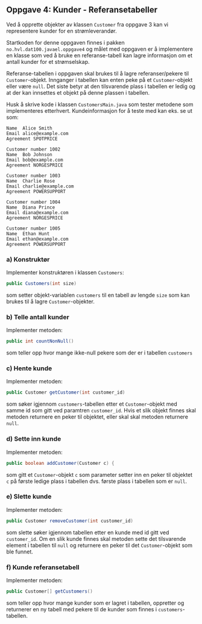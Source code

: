 ## Oppgave 4: Kunder - Referansetabeller

Ved å opprette objekter av klassen `Customer` fra oppgave 3 kan vi representere kunder for en strømleverandør.

Startkoden for denne oppgaven finnes i pakken `no.hvl.dat100.javael.oppgave4` og målet med oppgaven er å implementere en klasse som ved å bruke en referanse-tabell kan lagre informasjon om et antall kunder for et strømselskap.

Referanse-tabellen i oppgaven skal brukes til å lagre referanser/pekere til `Customer`-objekt. Innganger i tabellen kan enten peke på et `Customer`-objekt eller være `null`. Det siste betyr at den tilsvarende plass i tabellen er ledig og at der kan innsettes et objekt på denne plassen i tabellen.

Husk å skrive kode i klassen `CustomersMain.java` som tester metodene som implementeres etterhvert. Kundeinformasjon for å teste med kan eks. se ut som:

```
Name  Alice Smith
Email alice@example.com
Agreement SPOTPRICE

Customer number 1002
Name  Bob Johnson
Email bob@example.com
Agreement NORGESPRICE

Customer number 1003
Name  Charlie Rose
Email charlie@example.com
Agreement POWERSUPPORT

Customer number 1004
Name  Diana Prince
Email diana@example.com
Agreement NORGESPRICE

Customer number 1005
Name  Ethan Hunt
Email ethan@example.com
Agreement POWERSUPPORT
```

### a) Konstruktør

Implementer konstruktøren i klassen `Customers`:

```java
public Customers(int size) 
```

som setter objekt-variablen `customers` til en tabell av lengde `size` som kan brukes til å lagre `Customer`-objekter.

### b) Telle antall kunder

Implementer metoden:

```java
public int countNonNull()
```

som teller opp hvor mange ikke-null pekere som der er i tabellen `customers`

### c) Hente kunde

Implementer metoden:

```java
public Customer getCustomer(int customer_id)
```

som søker igjennom `customers`-tabellen etter et `Customer`-objekt med samme id som gitt ved paramtren `customer_id`. Hvis et slik objekt finnes skal metoden returnere en peker til objektet, eller skal skal metoden returnere `null`.

### d) Sette inn kunde

Implementer metoden:

```java
public boolean addCustomer(Customer c) {
```

som gitt et `Customer`-objekt `c` som parameter setter inn en peker til objektet `c` på første ledige plass i tabellen dvs. første plass i tabellen som er `null`.

### e) Slette kunde

Implementer metoden:

```java
public Customer removeCustomer(int customer_id)
```

som slette søker igjennom tabellen etter en kunde med id gitt ved `customer_id`. Om en slik kunde finnes skal metoden sette det tilsvarende element i tabellen til `null` og returnere en peker til det `Customer`-objekt som ble funnet.

### f) Kunde referansetabell

Implementer metoden:

```java
public Customer[] getCustomers()
```

som teller opp hvor mange kunder som er lagret i tabellen, oppretter og returnerer en ny tabell med pekere til de kunder som finnes i `customers`-tabellen.